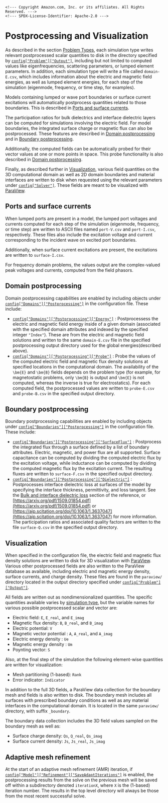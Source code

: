 ```@raw html
<!--- Copyright Amazon.com, Inc. or its affiliates. All Rights Reserved. --->
<!--- SPDX-License-Identifier: Apache-2.0 --->
```

# Postprocessing and Visualization

As described in the section [Problem Types](problem.md), each simulation type writes
relevant postprocessed scalar quantities to disk in the directory specified by
[`config["Problem"]["Output"]`](../config/problem.md#config%5B%22Problem%22%5D), including
but not limited to computed values like eigenfrequencies, scattering parameters, or lumped
element parameters. In addition, each simulation type will write a file called
`domain-E.csv`, which includes information about the electric and magnetic field energies,
as well as lumped element energies, for each step of the simulation (eigenmode, frequency,
or time step, for examples).

Models containing lumped or wave port boundaries or surface current excitations will
automatically postprocess quantities related to those boundaries. This is described in
[Ports and surface currents](#Ports-and-surface-currents).

The participation ratios for bulk dielectrics and interface dielectric layers can be
computed for simulations involving the electric field. For model boundaries, the integrated
surface charge or magnetic flux can also be postprocessed. These features are described
in [Domain postprocessing](#Domain-postprocessing) and in
[Boundary postprocessing](#Boundary-postprocessing).

Additionally, the computed fields can be automatically probed for their vector values at one
or more points in space. This probe functionality is also described in
[Domain postprocessing](#Domain-postprocessing).

Finally, as described further in [Visualization](#Visualization), various field quantities
on the 3D computational domain as well as 2D domain boundaries and material interfaces are
written to disk when requested using the relevant parameters under
[`config["Solver"]`](../config/solver.md). These fields are meant to be visualized with
[ParaView](https://www.paraview.org/).

## Ports and surface currents

When lumped ports are present in a model, the lumped port voltages and currents computed for
each step of the simulation (eigenmode, frequency, or time step) are written to ASCII files
named `port-V.csv` and `port-I.csv`, respectively. These files also include the excitation
voltage and current corresponding to the incident wave on excited port boundaries.

Additionally, when surface current excitations are present, the excitations are written to
`surface-I.csv`.

For frequency domain problems, the values output are the complex-valued peak voltages and
currents, computed from the field phasors.

## Domain postprocessing

Domain postprocessing capabilities are enabled by including objects under
[`config["Domains"]["Postprocessing"]`](../config/domains.md) in the configuration file.
These include:

  - [`config["Domains"]["Postprocessing"]["Energy"]`](../config/domains.md#domains%5B%22Postprocessing%22%5D%5B%22Energy%22%5D) :
    Postprocessess the electric and magnetic field energy inside of a given domain
    (associated with the specified domain attributes and indexed by the specified integer
    `"Index"`). These are from the electric and magnetic field solutions and written to the
    same `domain-E.csv` file in the specified postprocessing output directory used for the
    global energies(described above).
  - [`config["Domains"]["Postprocessing"]["Probe"]`](../config/domains.md#domains%5B%22Postprocessing%22%5D%5B%22Probe%22%5D) :
    Probe the values of the computed electric field and magnetic flux density solutions at
    specified locations in the computational domain. The availability of the ``\bm{E}`` and
    ``\bm{B}`` fields depends on the problem type (for example, for magnetostatic problems,
    only ``\bm{B}`` is output and ``\bm{E}`` is not computed, whereas the inverse is true
    for electrostatics). For each computed field, the postprocessed values are written to
    `probe-E.csv` and `probe-B.csv` in the specified output directory.

## Boundary postprocessing

Boundary postprocessing capabilities are enabled by including objects under
[`config["Boundaries"]["Postprocessing"]`](../config/boundaries.md) in the configuration
file. These include:

  - [`config["Boundaries"]["Postprocessing"]["SurfaceFlux"]`](../config/boundaries.md#boundaries%5B%22Postprocessing%22%5D%5B%22SurfaceFlux%22%5D) :
    Postprocess the integrated flux through a surface defined by a list of boundary
    attributes. Electric, magnetic, and power flux are all supported. Surface capacitance
    can be computed by dividing the computed electric flux by the excitation voltage, while
    inductance can be computed by dividing the computed magnetic flux by the excitation
    current. The resulting fluxes are written to `surface-F.csv` in the specified output
    directory.
  - [`config["Boundaries"]["Postprocessing"]["Dielectric"]`](../config/boundaries.md#boundaries%5B%22Postprocessing%22%5D%5B%22Dielectric%22%5D) :
    Postprocesses interface dielectric loss at surfaces of the model by specifying the
    interface thickness, permittivity, and loss tangent. See the
    [Bulk and interface dielectric loss](../reference.md#Bulk-and-interface-dielectric-loss)
    section of the reference, or
    [https://arxiv.org/pdf/1509.01854.pdf](https://arxiv.org/pdf/1509.01854.pdf) or
    [https://aip.scitation.org/doi/10.1063/1.3637047](https://aip.scitation.org/doi/10.1063/1.3637047)
    for more information. The participation ratios and associated quality factors are
    written to the file `surface-Q.csv` in the specified output directory.

## Visualization

When specified in the configuration file, the electric field and magnetic flux density
solutions are written to disk for 3D visualization with
[ParaView](https://www.paraview.org/). Various other postprocessed fields are also written
to the ParaView database as available, including electric and magnetic energy density,
surface currents, and charge density. These files are found in the `paraview/` directory
located in the output directory specified under
[`config["Problem"]["Output"]`](../config/problem.md#config%5B%22Problem%22%5D).

All fields are written out as nondimensionalized quantities. The specific quantities
available varies by [simulation type](problem.md#Problem-Types), but the variable names for
various possible postprocessed scalar and vector are:

  - Electric field: `E`, `E_real`, and `E_imag`
  - Magnetic flux density: `B`, `B_real`, and `B_imag`
  - Electric potential: `V`
  - Magnetic vector potential : `A`, `A_real`, and `A_imag`
  - Electric energy density : `Ue`
  - Magnetic energy density : `Um`
  - Poynting vector: `S`

Also, at the final step of the simulation the following element-wise quantities are written
for visualization:

  - Mesh partitioning (1-based): `Rank`
  - Error indicator: `Indicator`

In addition to the full 3D fields, a ParaView data collection for the boundary mesh and
fields is also written to disk. The boundary mesh includes all surfaces with prescribed
boundary conditions as well as any material interfaces in the computational domain. It is
located in the same `paraview/` directory, with suffix `_boundary`.

The boundary data collection includes the 3D field values sampled on the boundary mesh as
well as:

  - Surface charge density: `Qs`, `Q_real`, `Qs_imag`
  - Surface current density: `Js`, `Js_real`, `Js_imag`

## Adaptive mesh refinement

At the start of an adaptive mesh refinement (AMR) iteration, if
[`config["Model"]["Refinement"]["SaveAdaptIterations"]`](../config/model.md#model%5B%22Refinement%22%5D)
is enabled, the postprocessing results from the solve on the previous mesh will be saved off
within a subdirectory denoted `iterationX`, where `X` is the (1-based) iteration number.
The results in the top level directory will always be those from the most recent successful
solve.
